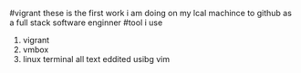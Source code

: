 #vigrant
these is the first work i am doing on my lcal machince to github as a full stack software enginner
#tool i use
1. vigrant
2. vmbox
3. linux terminal 
all text eddited usibg vim
